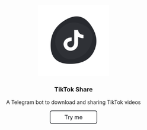 <p align="center">
  <img src="media\logo.svg" width="192" />
  <h3 align="center">TikTok Share</h3>
  <p align="center">A Telegram bot to download and sharing TikTok videos</p>
  <p align="center">
    <a href="https://t.me/tt_get_bot" target="_blank">
      <img src="media\try_me_button.png" width="128" />
    </a>
  </p>
</p>

